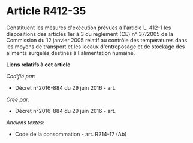# Article R412-35

Constituent les mesures d'exécution prévues à l'article L. 412-1 les dispositions des articles 1er à 3 du règlement (CE) n°
37/2005 de la Commission du 12 janvier 2005 relatif au contrôle des températures dans les moyens de transport et les locaux
d'entreposage et de stockage des aliments surgelés destinés à l'alimentation humaine.

**Liens relatifs à cet article**

_Codifié par_:

  - Décret n°2016-884 du 29 juin 2016 - art.

_Créé par_:

  - Décret n°2016-884 du 29 juin 2016 - art.

_Anciens textes_:

  - Code de la consommation - art. R214-17 (Ab)
